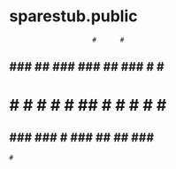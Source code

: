 # sparestub.public
                                    
                         #      #   
 ## ###  ## ### ###  ## ### # # ### 
 #  # # # # #   ##   #   #  # # # # 
##  ### ### #   ### ##   ## ### ### 
    #                               